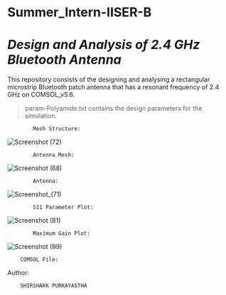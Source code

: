 # Summer_Intern-IISER-B
# *Design and Analysis of 2.4 GHz Bluetooth Antenna*

This repository consists of the designing and analysing a rectangular microstrip Bluetooth patch antenna that has a resonant frequency of 2.4 GHz on COMSOL_v5.6.</br>


> param-Polyamide.txt contains the design parameters for the simulation.

            Mesh Structure:

![Screenshot (72)](https://user-images.githubusercontent.com/32801148/126959885-79ad9e00-49f4-46b8-90fd-e638bde4377d.png)

            Antenna Mesh:
![Screenshot (68)](https://user-images.githubusercontent.com/32801148/126960039-1f7787e4-f2a2-4b2d-95f4-79b5a5692ebd.png)

            Antenna:
![Screenshot_(71)](https://user-images.githubusercontent.com/32801148/126960151-8b861731-f80c-4d42-b4be-6e2efc7eb3f5.jpeg)

            S11 Parameter Plot:
![Screenshot (81)](https://user-images.githubusercontent.com/32801148/126960225-e9c8f2e5-5408-4bdb-9d2f-1411598e7dff.png)

            Maximum Gain Plot:
![Screenshot (99)](https://user-images.githubusercontent.com/32801148/126960360-c1af9b1b-f27f-4513-b090-2917fb100835.png)


        COMSOL File:  
        
  Author:
        
        SHIRSHAKK PURKAYASTHA

